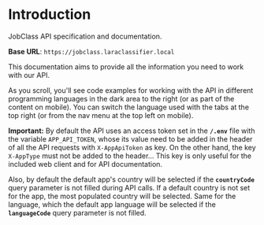 # Introduction

JobClass API specification and documentation.

<aside>
    <strong>Base URL</strong>: <code>https://jobclass.laraclassifier.local</code>
</aside>

This documentation aims to provide all the information you need to work with our API.

<aside>As you scroll, you'll see code examples for working with the API in different programming languages in the dark area to the right (or as part of the content on mobile).
You can switch the language used with the tabs at the top right (or from the nav menu at the top left on mobile).</aside>
<p><strong>Important:</strong> By default the API uses an access token set in the <strong><code>/.env</code></strong> file with the variable <code>APP_API_TOKEN</code>, whose its value
need to be added in the header of all the API requests with <code>X-AppApiToken</code> as key. On the other hand, the key <code>X-AppType</code> must not be added to the header... This key is only useful for the included web client and for API documentation.</p>
<p>Also, by default the default app's country will be selected if the <strong><code>countryCode</code></strong> query parameter is not filled during API calls. If a default country is not set for the app, the most populated country will be selected. Same for the language, which the default app language will be selected if the <strong><code>languageCode</code></strong> query parameter is not filled.</p>

